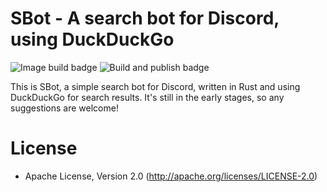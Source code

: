 # SBot - A search bot for Discord, using DuckDuckGo

![Image build badge](https://github.com/tk-nguyen/sbot/actions/workflows/build_and_push_image.yaml/badge.svg) ![Build and publish badge](https://github.com/tk-nguyen/sbot/actions/workflows/build_and_publish.yml/badge.svg)

This is SBot, a simple search bot for Discord, written in Rust and using DuckDuckGo for search results. It's still in the early stages, so any suggestions are welcome!

# License

- Apache License, Version 2.0 (http://apache.org/licenses/LICENSE-2.0)
